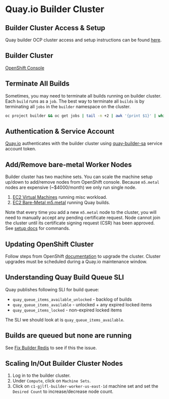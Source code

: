 # Quay.io Builder Cluster

## Builder Cluster Access & Setup

Quay builder OCP cluster access and setup instructions can be found [here](quay-builder-ocp-cluster-setup/README.md).

## Builder Cluster

[OpenShift Console](https://console-openshift-console.apps.c1.ocp4-builder.quay.io/k8s/ns/builder/jobs)

## Terminate All Builds

Sometimes, you may need to terminate all builds running on builder cluster. Each `build` runs as a `job`. The best way to terminate all `builds` is by terminating all `jobs` in the `builder` namespace on the cluster.

```sh
oc project builder && oc get jobs | tail -n +2 | awk '{print $1}' | while read line; do oc delete job $line; done
```

## Authentication & Service Account

[Quay.io](https://quay.io) authenticates with the builder cluster using [quay-builder-sa](https://console-openshift-console.apps.c1.ocp4-builder.quay.io/k8s/ns/builder/serviceaccounts/quay-builder-sa) service account token.

## Add/Remove bare-metal Worker Nodes

Builder cluster has two machine sets. You can scale the machine setup up/down to add/remove nodes from OpenShift console. Because `m5.metal` nodes are expensive (~$4000/month) we only run single node.

1. [EC2 Virtual Machines](https://console-openshift-console.apps.c1.ocp4-builder.quay.io/k8s/ns/openshift-machine-api/machine.openshift.io~v1beta1~MachineSet/c1-gjlfl-worker-us-east-1d) running misc workload.
2. [EC2 Bare-Metal m5.metal](https://console-openshift-console.apps.c1.ocp4-builder.quay.io/k8s/ns/openshift-machine-api/machine.openshift.io~v1beta1~MachineSet/c1-gjlfl-builder-worker-us-east-1d) running Quay builds.

Note that every time you add a new `m5.metal` node to the cluster, you will need to manually accept any pending certificate request. Node cannot join the cluster until its certificate signing request (CSR) has been approved. See [setup docs](quay-builder-ocp-cluster-setup/README.md#approve-csr-for-machineset) for commands.

## Updating OpenShift Cluster

Follow steps from OpenShift [documentation](https://docs.openshift.com/container-platform/4.1/updating/updating-cluster.html) to upgrade the cluster. Cluster upgrades must be scheduled during a Quay.io maintenance window.

## Understanding Quay Build Queue SLI

Quay publishes following SLI for build queue:

- `quay_queue_items_available_unlocked` - backlog of builds
- `quay_queue_items_available` - unlocked + any expired locked items
- `quay_queue_items_locked` - non-expired locked items

The SLI we should look at is `quay_queue_items_available`.

## Builds are queued but none are running

See [Fix Builder Redis](sop/fix-builder-redis.md) to see if this the issue.

## Scaling In/Out Builder Cluster Nodes

1. Log in to the builder cluster.
2. Under `Compute`, click on `Machine Sets`.
3. Click on `c1-gjlfl-builder-worker-us-east-1d` machine set and set the `Desired Count` to increase/decrease node count.
